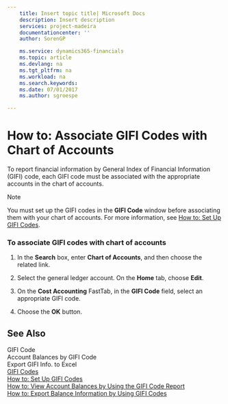 ```yaml
---
    title: Insert topic title| Microsoft Docs
    description: Insert description
    services: project-madeira
    documentationcenter: ''
    author: SorenGP

    ms.service: dynamics365-financials
    ms.topic: article
    ms.devlang: na
    ms.tgt_pltfrm: na
    ms.workload: na
    ms.search.keywords:
    ms.date: 07/01/2017
    ms.author: sgroespe

---
```

# How to: Associate GIFI Codes with Chart of Accounts
To report financial information by General Index of Financial Information (GIFI) code, each GIFI code must be associated with the appropriate accounts in the chart of accounts.  
  
> [!NOTE]  
>  You must set up the GIFI codes in the **GIFI Code** window before associating them with your chart of accounts. For more information, see [How to: Set Up GIFI Codes](how-to-set-up-gifi-codes.md).  
  
### To associate GIFI codes with chart of accounts  
  
1.  In the **Search** box, enter **Chart of Accounts**, and then choose the related link.  
  
2.  Select the general ledger account. On the **Home** tab, choose **Edit**.  
  
3.  On the **Cost Accounting** FastTab, in the **GIFI Code** field, select an appropriate GIFI code.  
  
4.  Choose the **OK** button.  
  
## See Also  
 GIFI Code   
 Account Balances by GIFI Code   
 Export GIFI Info. to Excel   
 [GIFI Codes](gifi-codes.md)   
 [How to: Set Up GIFI Codes](how-to-set-up-gifi-codes.md)   
 [How to: View Account Balances by Using the GIFI Code Report](how-to-view-account-balances-by-using-the-gifi-code-report.md)   
 [How to: Export Balance Information by Using GIFI Codes](how-to-export-balance-information-by-using-gifi-codes.md)